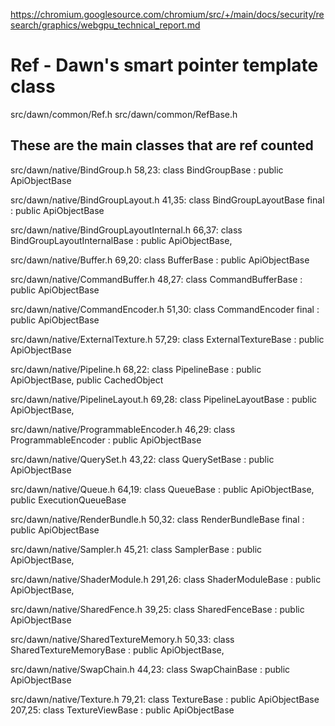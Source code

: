 https://chromium.googlesource.com/chromium/src/+/main/docs/security/research/graphics/webgpu_technical_report.md

# Ref - Dawn's smart pointer template class

src/dawn/common/Ref.h
src/dawn/common/RefBase.h

## These are the main classes that are ref counted

src/dawn/native/BindGroup.h
  58,23: class BindGroupBase : public ApiObjectBase

src/dawn/native/BindGroupLayout.h
  41,35: class BindGroupLayoutBase final : public ApiObjectBase

src/dawn/native/BindGroupLayoutInternal.h
  66,37: class BindGroupLayoutInternalBase : public ApiObjectBase,

src/dawn/native/Buffer.h
  69,20: class BufferBase : public ApiObjectBase

src/dawn/native/CommandBuffer.h
  48,27: class CommandBufferBase : public ApiObjectBase

src/dawn/native/CommandEncoder.h
  51,30: class CommandEncoder final : public ApiObjectBase

src/dawn/native/ExternalTexture.h
  57,29: class ExternalTextureBase : public ApiObjectBase

src/dawn/native/Pipeline.h
  68,22: class PipelineBase : public ApiObjectBase, public CachedObject

src/dawn/native/PipelineLayout.h
  69,28: class PipelineLayoutBase : public ApiObjectBase,

src/dawn/native/ProgrammableEncoder.h
  46,29: class ProgrammableEncoder : public ApiObjectBase

src/dawn/native/QuerySet.h
  43,22: class QuerySetBase : public ApiObjectBase

src/dawn/native/Queue.h
  64,19: class QueueBase : public ApiObjectBase, public ExecutionQueueBase

src/dawn/native/RenderBundle.h
  50,32: class RenderBundleBase final : public ApiObjectBase

src/dawn/native/Sampler.h
  45,21: class SamplerBase : public ApiObjectBase,

src/dawn/native/ShaderModule.h
  291,26: class ShaderModuleBase : public ApiObjectBase,

src/dawn/native/SharedFence.h
  39,25: class SharedFenceBase : public ApiObjectBase

src/dawn/native/SharedTextureMemory.h
  50,33: class SharedTextureMemoryBase : public ApiObjectBase,

src/dawn/native/SwapChain.h
  44,23: class SwapChainBase : public ApiObjectBase

src/dawn/native/Texture.h
  79,21: class TextureBase : public ApiObjectBase
  207,25: class TextureViewBase : public ApiObjectBase